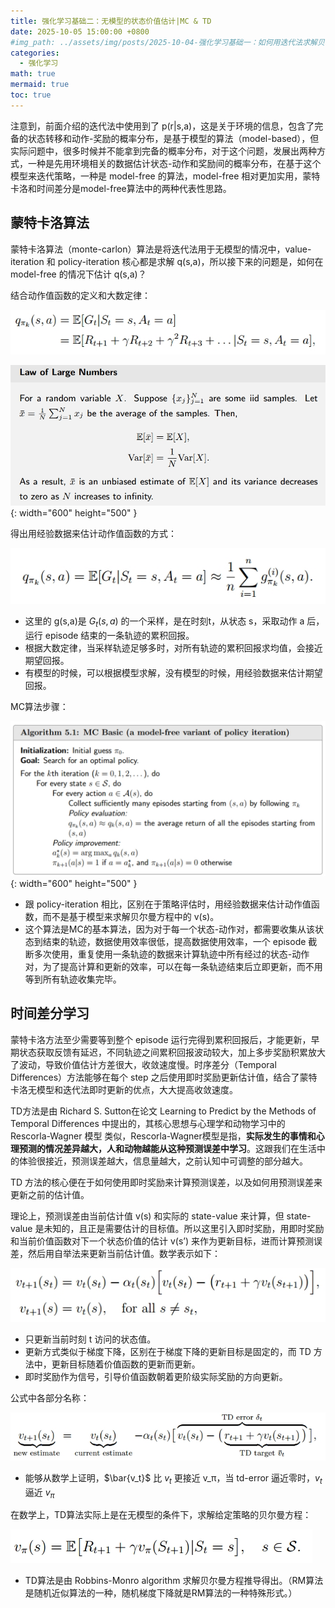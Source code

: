 ```yaml
---
title: 强化学习基础二：无模型的状态价值估计|MC & TD
date: 2025-10-05 15:00:00 +0800
#img_path: ../assets/img/posts/2025-10-04-强化学习基础一：如何用迭代法求解贝尔曼方程？
categories:
  - 强化学习
math: true
mermaid: true
toc: true
---
```

注意到，前面介绍的迭代法中使用到了 p(r|s,a)，这是关于环境的信息，包含了完备的状态转移和动作-奖励的概率分布，是基于模型的算法（model-based），但实际问题中，很多时候并不能拿到完备的概率分布，对于这个问题，发展出两种方式，一种是先用环境相关的数据估计状态-动作和奖励间的概率分布，在基于这个模型来迭代策略，一种是 model-free 的算法，model-free 相对更加实用，蒙特卡洛和时间差分是model-free算法中的两种代表性思路。
## 蒙特卡洛算法

蒙特卡洛算法（monte-carlon）算法是将迭代法用于无模型的情况中，value-iteration 和 policy-iteration 核心都是求解 q(s,a)，所以接下来的问题是，如何在 model-free 的情况下估计 q(s,a)？

结合动作值函数的定义和大数定律：

![微信截图_20251003181852.png](../assets/img/posts/2025-10-04-强化学习基础一：如何用迭代法求解贝尔曼方程？/微信截图_20251003181852.png)

![微信截图_20251003182140.png](../assets/img/posts/2025-10-04-强化学习基础一：如何用迭代法求解贝尔曼方程？/微信截图_20251003182140.png){: width="600" height="500" }


得出用经验数据来估计动作值函数的方式：

![微信截图_20251003182426.png](../assets/img/posts/2025-10-04-强化学习基础一：如何用迭代法求解贝尔曼方程？/微信截图_20251003182426.png)

- 这里的 g(s,a)是 $G_t(s,a)$ 的一个采样，是在时刻t，从状态 s，采取动作 a 后，运行 episode 结束的一条轨迹的累积回报。
- 根据大数定律，当采样轨迹足够多时，对所有轨迹的累积回报求均值，会接近期望回报。
- 有模型的时候，可以根据模型求解，没有模型的时候，用经验数据来估计期望回报。

MC算法步骤：

![微信截图_20251003184218.png](../assets/img/posts/2025-10-04-强化学习基础一：如何用迭代法求解贝尔曼方程？/微信截图_20251003184218.png){: width="600" height="500" }

- 跟 policy-iteration 相比，区别在于策略评估时，用经验数据来估计动作值函数，而不是基于模型来求解贝尔曼方程中的 v(s)。
- 这个算法是MC的基本算法，因为对于每一个状态-动作对，都需要收集从该状态到结束的轨迹，数据使用效率很低，提高数据使用效率，一个 episode 截断多次使用，重复使用一条轨迹的数据来计算轨迹中所有经过的状态-动作对，为了提高计算和更新的效率，可以在每一条轨迹结束后立即更新，而不用等到所有轨迹收集完毕。

## 时间差分学习

蒙特卡洛方法至少需要等到整个 episode 运行完得到累积回报后，才能更新，早期状态获取反馈有延迟，不同轨迹之间累积回报波动较大，加上多步奖励积累放大了波动，导致价值估计方差很大，收敛速度慢。时序差分（Temporal Differences）方法能够在每个 step 之后使用即时奖励更新估计值，结合了蒙特卡洛无模型和迭代法即时更新的优点，大大提高收敛速度。

TD方法是由 Richard S. Sutton在论文 Learning to Predict by the Methods of Temporal Differences 中提出的，其核心思想与心理学和动物学习中的 Rescorla-Wagner 模型 类似，Rescorla-Wagner模型是指，**实际发生的事情和心理预测的情况差异越大，人和动物越能从这种预测误差中学习**。这跟我们在生活中的体验很接近，预测误差越大，信息量越大，之前认知中可调整的部分越大。

TD 方法的核心便在于如何使用即时奖励来计算预测误差，以及如何用预测误差来更新之前的估计值。

理论上，预测误差由当前估计值 v(s) 和实际的 state-value 来计算，但 state-value 是未知的，且正是需要估计的目标值。所以这里引入即时奖励，用即时奖励和当前价值函数对下一个状态价值的估计 v(s’) 来作为更新目标，进而计算预测误差，然后用自举法来更新当前估计值。数学表示如下：

![20251004161649.png](../assets/img/posts/2025-10-04-强化学习基础一：如何用迭代法求解贝尔曼方程？/20251004161649.png)

- 只更新当前时刻 t 访问的状态值。
- 更新方式类似于梯度下降，区别在于梯度下降的更新目标是固定的，而 TD 方法中，更新目标随着价值函数的更新而更新。
- 即时奖励作为信号，引导价值函数朝着更阶级实际奖励的方向更新。

公式中各部分名称：

![20251004162422.png](../assets/img/posts/2025-10-04-强化学习基础一：如何用迭代法求解贝尔曼方程？/20251004162422.png)

- 能够从数学上证明，$\bar{v_t}$ 比 $v_t$ 更接近 v_π，当 td-error 逼近零时，$v_t$ 逼近 $v_π$

在数学上，TD算法实际上是在无模型的条件下，求解给定策略的贝尔曼方程：

![20251005141551.png](../assets/img/posts/2025-10-04-强化学习基础一：如何用迭代法求解贝尔曼方程？/20251005141551.png)

- TD算法是由 Robbins-Monro algorithm 求解贝尔曼方程推导得出。（RM算法是随机近似算法的一种，随机梯度下降就是RM算法的一种特殊形式。）
